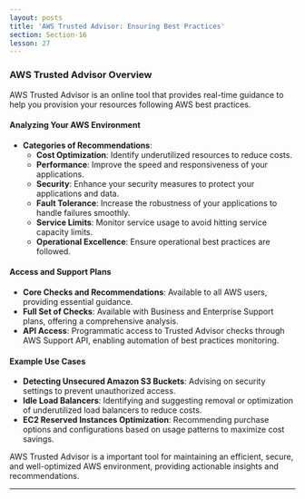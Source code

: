 ```yaml
---
layout: posts
title: 'AWS Trusted Advisor: Ensuring Best Practices'
section: Section-16
lesson: 27
---
```


### AWS Trusted Advisor Overview

AWS Trusted Advisor is an online tool that provides real-time guidance to help you provision your resources following AWS best practices.

<!-- pagebreak -->

#### Analyzing Your AWS Environment

- **Categories of Recommendations**:
  - **Cost Optimization**: Identify underutilized resources to reduce costs.
  - **Performance**: Improve the speed and responsiveness of your applications.
  - **Security**: Enhance your security measures to protect your applications and data.
  - **Fault Tolerance**: Increase the robustness of your applications to handle failures smoothly.
  - **Service Limits**: Monitor service usage to avoid hitting service capacity limits.
  - **Operational Excellence**: Ensure operational best practices are followed.

<!-- pagebreak -->

#### Access and Support Plans

- **Core Checks and Recommendations**: Available to all AWS users, providing essential guidance.
- **Full Set of Checks**: Available with Business and Enterprise Support plans, offering a comprehensive analysis.
- **API Access**: Programmatic access to Trusted Advisor checks through AWS Support API, enabling automation of best practices monitoring.

<!-- pagebreak -->

#### Example Use Cases

- **Detecting Unsecured Amazon S3 Buckets**: Advising on security settings to prevent unauthorized access.
- **Idle Load Balancers**: Identifying and suggesting removal or optimization of underutilized load balancers to reduce costs.
- **EC2 Reserved Instances Optimization**: Recommending purchase options and configurations based on usage patterns to maximize cost savings.

AWS Trusted Advisor is a important tool for maintaining an efficient, secure, and well-optimized AWS environment, providing actionable insights and recommendations.

---
